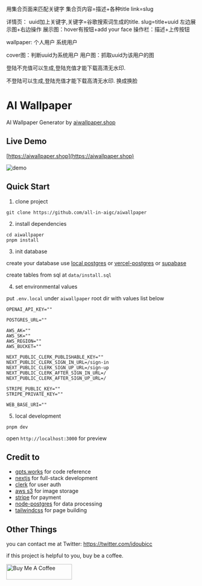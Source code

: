 用集合页面来匹配关键字 
集合页内容=描述+各种title
link=slug

详情页：
uuid加上关键字,关键字=谷歌搜索词生成的title.
slug=title+uuid
左边展示图+右边操作
展示图：hover有按钮+add your face
操作栏：描述+上传按钮

wallpaper:
个人用户
系统用户

cover图：判断uuid为系统用户
用户图：抓取uuid为该用户的图

登陆不充值可以生成,登陆充值才能下载高清无水印.

不登陆可以生成,登陆充值才能下载高清无水印.
换成换脸

# AI Wallpaper

AI Wallpaper Generator by [aiwallpaper.shop](https://aiwallpaper.shop)

## Live Demo

[https://aiwallpaper.shop](https://aiwallpaper.shop)

![demo](./preview.png)

## Quick Start

1. clone project

```shell
git clone https://github.com/all-in-aigc/aiwallpaper
```

2. install dependencies

```shell
cd aiwallpaper
pnpm install
```

3. init database

create your database use [local postgres](https://wiki.postgresql.org/wiki/Homebrew) or [vercel-postgres](https://vercel.com/docs/storage/vercel-postgres) or [supabase](https://supabase.com/)

create tables from sql at `data/install.sql`

4. set environmental values

put `.env.local` under `aiwallpaper` root dir with values list below

```
OPENAI_API_KEY=""

POSTGRES_URL=""

AWS_AK=""
AWS_SK=""
AWS_REGION=""
AWS_BUCKET=""

NEXT_PUBLIC_CLERK_PUBLISHABLE_KEY=""
NEXT_PUBLIC_CLERK_SIGN_IN_URL=/sign-in
NEXT_PUBLIC_CLERK_SIGN_UP_URL=/sign-up
NEXT_PUBLIC_CLERK_AFTER_SIGN_IN_URL=/
NEXT_PUBLIC_CLERK_AFTER_SIGN_UP_URL=/

STRIPE_PUBLIC_KEY=""
STRIPE_PRIVATE_KEY=""

WEB_BASE_URI=""
```

5. local development

```shell
pnpm dev
```

open `http://localhost:3000` for preview

## Credit to

- [gpts.works](https://gpts.works) for code reference
- [nextjs](https://nextjs.org/docs) for full-stack development
- [clerk](https://clerk.com/docs/quickstarts/nextjs) for user auth
- [aws s3](https://docs.aws.amazon.com/AmazonS3/latest/userguide/upload-objects.html) for image storage
- [stripe](https://stripe.com/docs/development) for payment
- [node-postgres](https://node-postgres.com/) for data processing
- [tailwindcss](https://tailwindcss.com/) for page building

## Other Things

you can contact me at Twitter: https://twitter.com/idoubicc

if this project is helpful to you, buy be a coffee.

<a href="https://www.buymeacoffee.com/idoubi" target="_blank"><img src="https://cdn.buymeacoffee.com/buttons/default-orange.png" alt="Buy Me A Coffee" height="41" width="174"></a>
